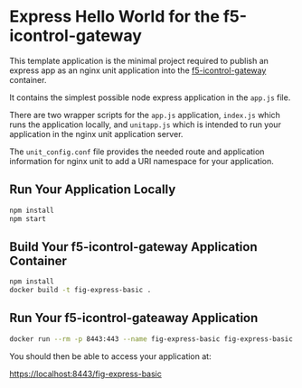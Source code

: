 # Express Hello World for the f5-icontrol-gateway

This template application is the minimal project required to publish an express app as an nginx unit application into the [f5-icontrol-gateway](https://hub.docker.com/r/f5devcentral/f5-icontrol-gateway) container.

It contains the simplest possible node express application in the `app.js` file.

There are two wrapper scripts for the `app.js` application, `index.js` which runs the application locally, and `unitapp.js` which is intended to run your application in the nginx unit application server.

The `unit_config.conf` file provides the needed route and application information for nginx unit to add a URI namespace for your application.

## Run Your Application Locally

```bash
npm install
npm start
```

## Build Your f5-icontrol-gateway Application Container

```bash
npm install
docker build -t fig-express-basic .
```

## Run Your f5-icontrol-gateaway Application

```bash
docker run --rm -p 8443:443 --name fig-express-basic fig-express-basic:latest
```

You should then be able to access your application at:

[https://localhost:8443/fig-express-basic](https://localhost:8443/fig-express-basic)
